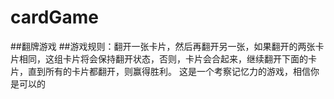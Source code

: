 # cardGame
##翻牌游戏
##游戏规则：翻开一张卡片，然后再翻开另一张，如果翻开的两张卡片相同，这组卡片将会保持翻开状态，否则，卡片会合起来，继续翻开下面的卡片，直到所有的卡片都翻开，则赢得胜利。
这是一个考察记忆力的游戏，相信你是可以的
